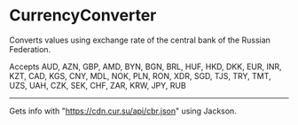 # CurrencyConverter
Converts values using exchange rate of the central bank of the Russian Federation.


Accepts AUD, AZN, GBP, AMD, BYN, BGN, BRL, HUF, HKD, DKK, EUR, INR, KZT, CAD, KGS, CNY, MDL, NOK, PLN, RON, XDR, SGD, TJS, TRY, TMT, UZS, UAH, CZK, SEK, CHF, ZAR, KRW, JPY, RUB

---

Gets info with "https://cdn.cur.su/api/cbr.json" using Jackson.
